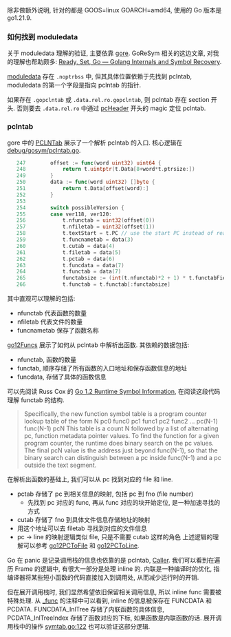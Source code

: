 除非做额外说明, 针对的都是 GOOS=linux GOARCH=amd64, 使用的 Go 版本是 go1.21.9.

### 如何找到 moduledata
关于 moduledata 理解的验证, 主要依靠 [gore](https://github.com/goretk/gore).
GoReSym 相关的这边文章, 对我的理解也帮助颇多:
[Ready, Set, Go — Golang Internals and Symbol Recovery](https://cloud.google.com/blog/topics/threat-intelligence/golang-internals-symbol-recovery).

[moduledata](https://github.com/golang/go/blob/go1.21.9/src/runtime/symtab.go#L334) 存在 `.noptrbss` 中,
但其具体位置依赖于先找到 pclntab, moduledata 的第一个字段是指向 pclntab 的指针.

如果存在 `.gopclntab` 或 `.data.rel.ro.gopclntab`, 则 pclntab 存在 section 开头.
否则要去 `.data.rel.ro` 中通过 [pcHeader](https://github.com/golang/go/blob/go1.21.9/src/runtime/symtab.go#L314)
开头的 magic 定位 pclntab.

### pclntab
gore 中的 [PCLNTab](https://github.com/goretk/gore/blob/develop/file.go#L386) 展示了一个解析 pclntab 的入口.
核心逻辑在 [debug/gosym/pclntab.go](https://github.com/golang/go/blob/go1.21.9/src/debug/gosym/pclntab.go#L247).
```go
   247        offset := func(word uint32) uint64 {
   248            return t.uintptr(t.Data[8+word*t.ptrsize:])
   249        }
   250        data := func(word uint32) []byte {
   251            return t.Data[offset(word):]
   252        }
   253    
   254        switch possibleVersion {
   255        case ver118, ver120:
   256            t.nfunctab = uint32(offset(0))
   257            t.nfiletab = uint32(offset(1))
   258            t.textStart = t.PC // use the start PC instead of reading from the table, which may be unrelocated
   259            t.funcnametab = data(3)
   260            t.cutab = data(4)
   261            t.filetab = data(5)
   262            t.pctab = data(6)
   263            t.funcdata = data(7)
   264            t.functab = data(7)
   265            functabsize := (int(t.nfunctab)*2 + 1) * t.functabFieldSize()
   266            t.functab = t.functab[:functabsize]
```
其中直观可以理解的包括:
- nfunctab 代表函数的数量
- nfiletab 代表文件的数量
- funcnametab 保存了函数名称

[go12Funcs](https://github.com/golang/go/blob/go1.21.9/src/debug/gosym/pclntab.go#L296) 展示了如何从
pclntab 中解析出函数. 其依赖的数据包括:
- nfunctab, 函数的数量
- functab, 顺序存储了所有函数的入口地址和保存函数信息的地址
- funcdata, 存储了具体的函数信息

可以先阅读 Russ Cox 的
[Go 1.2 Runtime Symbol Information](https://docs.google.com/document/d/1lyPIbmsYbXnpNj57a261hgOYVpNRcgydurVQIyZOz_o/pub),
在阅读这段代码理解 functab 的结构.
> Specifically, the new function symbol table is a program counter lookup table of the form
>       N pc0 func0 pc1 func1 pc2 func2 ... pc(N-1) func(N-1) pcN
> This table is a count N followed by a list of alternating pc, function metadata pointer values. To find the function for a given program counter, the runtime does binary search on the pc values. The final pcN value is the address just beyond func(N-1), so that the binary search can distinguish between a pc inside func(N-1) and a pc outside the text segment.

在解析出函数的基础上, 我们可以从 pc 找到对应的 file 和 line.
- pctab 存储了 pc 到相关信息的映射, 包括 pc 到 fno (file number)
  - 先找到 pc 对应的 func, 再从 func 对应的块开始定位, 是一种加速寻找的方式
- cutab 存储了 fno 到具体文件信息存储地址的映射
- 用这个地址可以去 filetab 寻找到对应的文件信息
- pc -> line 的映射逻辑类似 file, 只是不需要 cutab 这样的角色
上述逻辑的理解可以参考 [go12PCToFile](https://github.com/golang/go/blob/go1.21.9/src/debug/gosym/pclntab.go#L582) 和
[go12PCToLine](https://github.com/golang/go/blob/go1.21.9/src/debug/gosym/pclntab.go#L565).

Go 在 panic 是记录调用栈的信息也依靠的是 pclntab, [Caller](https://github.com/golang/go/blob/go1.21.9/src/runtime/extern.go#L284).
我们可以看到在遍历 Frame 的逻辑中, 有很大一部分是处理 inline 的.
内联是一种编译时的优化, 指编译器将某些短小函数的代码直接加入到调用处, 从而减少运行时的开销.

但在展开调用栈时, 我们显然希望依旧保留相关调用信息, 所以 inline func 需要被特殊处理.
从 [\_func](https://github.com/golang/go/blob/go1.21.9/src/runtime/runtime2.go#L910) 的注释中可以看到,
inline 的信息被保存在 FUNCDATA 和 PCDATA.
FUNCDATA_InlTree 存储了内联函数的具体信息, PCDATA_InlTreeIndex 存储了函数对应的下标, 如果函数是内联函数的话.
展开调用栈中的操作 [symtab.go:122](https://github.com/golang/go/blob/go1.21.9/src/runtime/symtab.go#L122)
也可以验证这部分逻辑.
